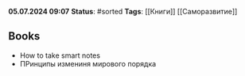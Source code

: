 **05.07.2024 09:07**
**Status**: #sorted
**Tags**: [[Книги]] [[Саморазвитие]]

## Books
- How to take smart notes
- ПРинципы измениня мирового порядка